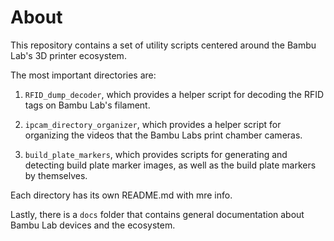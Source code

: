 # About

This repository contains a set of utility scripts centered around the Bambu Lab's 3D printer ecosystem.

The most important directories are:

1. `RFID_dump_decoder`, which provides a helper script for decoding the RFID tags on Bambu Lab's filament.

2. `ipcam_directory_organizer`, which provides a helper script for organizing the videos that the Bambu Labs print chamber cameras.

3. `build_plate_markers`, which provides scripts for generating and detecting build plate marker images, as well as the build plate markers by themselves.

Each directory has its own README.md with mre info.

Lastly, there is a `docs` folder that contains general documentation about Bambu Lab devices and the ecosystem.